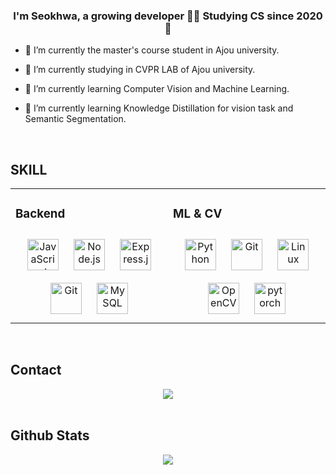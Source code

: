 
  

### <div align="center">I'm Seokhwa, a growing developer 👨‍💻 Studying CS since 2020 🚀</div>  
  


- 🔭 I’m currently the master's course student in Ajou university.


- 🔭 I’m currently studying in CVPR LAB of Ajou university.
  

- 🌱 I’m currently learning Computer Vision and Machine Learning.  


- 🌱 I’m currently learning Knowledge Distillation for vision task and Semantic Segmentation.  
  
  

<br/>  


## SKILL
<center><table align="center"><tr><td valign="top" width="50%">



### Backend  
<div align="center">  
<img style="margin: 10px" src="https://profilinator.rishav.dev/skills-assets/javascript-original.svg" alt="JavaScript" height="50" />  
<img style="margin: 10px" src="https://profilinator.rishav.dev/skills-assets/nodejs-original-wordmark.svg" alt="Node.js" height="50" />  
<img style="margin: 10px" src="https://profilinator.rishav.dev/skills-assets/express-original-wordmark.svg" alt="Express.js" height="50" />  
<img style="margin: 10px" src="https://profilinator.rishav.dev/skills-assets/git-scm-icon.svg" alt="Git" height="50" />  
<img style="margin: 10px" src="https://profilinator.rishav.dev/skills-assets/mysql-original-wordmark.svg" alt="MySQL" height="50" />  
</div>

</td><td valign="top" width="50%">



### ML & CV  
<div align="center">  
<img style="margin: 10px" src="https://profilinator.rishav.dev/skills-assets/python-original.svg" alt="Python" height="50" />  
<img style="margin: 10px" src="https://profilinator.rishav.dev/skills-assets/git-scm-icon.svg" alt="Git" height="50" />  
<img style="margin: 10px" src="https://profilinator.rishav.dev/skills-assets/linux-original.svg" alt="Linux" height="50" />  
<img style="margin: 10px" src="https://profilinator.rishav.dev/skills-assets/opencv-icon.svg" alt="OpenCV" height="50" />  
<img style="margin: 10px" src="https://profilinator.rishav.dev/skills-assets/pytorch-icon.svg" alt="pytorch" height="50" />  
</div>

</td></tr></table></center>

<br/>  


## Contact

 <a href="mailto:shjeong3332@gmail.com">
<div align="center"> 
<img
src="https://img.shields.io/badge/Gmail-d14836?style=flat-square&logo=Gmail&logoColor=white&link=mailto:shjeong3332@gmail.com"
style="height : auto; margin-left : 10px; margin-right : 10px;"/>
</a>
</div>

<br/>  


## Github Stats  
<div align="center"><img src="https://github-readme-stats.vercel.app/api?username=SeockHwa&show_icons=true&count_private=true&hide_border=true" align="center" /></div>  

<br/>  

